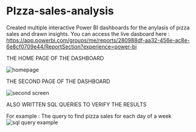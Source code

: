 # PIzza-sales-analysis
Created multiple interactive Power BI dashboards for the anylasis of pizza sales and drawn insights.
You can access the live dasboard here : https://app.powerbi.com/groups/me/reports/280988df-aa32-456e-ac8e-6e8cf0709e44/ReportSection?experience=power-bi

THE HOME PAGE OF THE DASHBOARD

![homepage](https://github.com/AryanSinha2003/PIzza-sales-analysis/assets/93966837/f69c993c-4f75-494d-b945-02d92a7b3198)





THE SECOND PAGE OF THE DASHBOARD

![second screen](https://github.com/AryanSinha2003/PIzza-sales-analysis/assets/93966837/51c04b31-623c-49a9-8ffb-9415b5dfa613)





ALSO WRITTEN SQL QUERIES TO VERIFY THE RESULTS

For example : The query to find pizza sales for each day of a week 
![sql query example](https://github.com/AryanSinha2003/PIzza-sales-analysis/assets/93966837/5c7eeb7f-1828-48f5-b8d2-bb97325f13c8)
